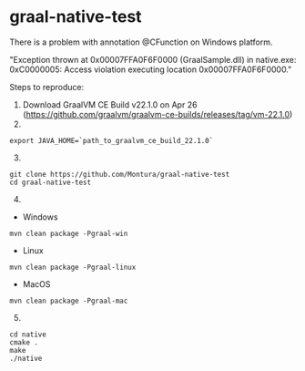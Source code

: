 # graal-native-test

There is a problem with annotation @CFunction on Windows platform.

"Exception thrown at 0x00007FFA0F6F0000 (GraalSample.dll) in native.exe: 0xC0000005: Access violation executing location 0x00007FFA0F6F0000."

Steps to reproduce:
1. Download GraalVM CE Build v22.1.0 on Apr 26 (https://github.com/graalvm/graalvm-ce-builds/releases/tag/vm-22.1.0)
2. 
```
export JAVA_HOME=`path_to_graalvm_ce_build_22.1.0`
```
3. 
```
git clone https://github.com/Montura/graal-native-test
cd graal-native-test
```
4. 
* Windows
```
mvn clean package -Pgraal-win 
```
* Linux 
```
mvn clean package -Pgraal-linux
```
* MacOS
```
mvn clean package -Pgraal-mac 
```
5. 
```
cd native
cmake .
make
./native
```
